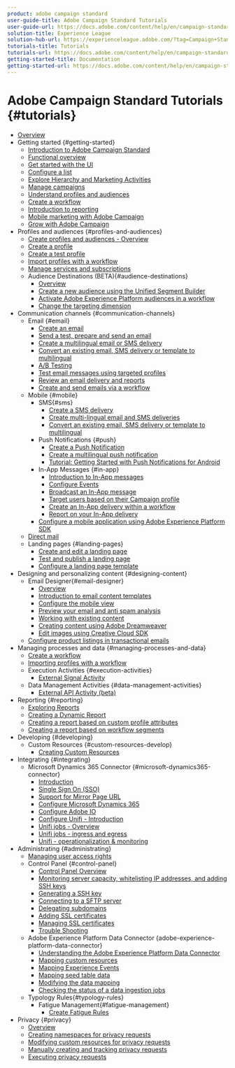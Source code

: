 ```yaml
---
product: adobe campaign standard
user-guide-title: Adobe Campaign Standard Tutorials
user-guide-url: https://docs.adobe.com/content/help/en/campaign-standard-learn/tutorials/overview.html
solution-title: Experience League
solution-hub-url: https://experienceleague.adobe.com/?tag=Campaign+Standard#recommended/solutions/campaign
tutorials-title: Tutorials
tutorials-url: https://docs.adobe.com/content/help/en/campaign-standard-learn/tutorials/overview.html
getting-started-title: Documentation
getting-started-url: https://docs.adobe.com/content/help/en/campaign-standard/using/campaign-standard-home.html
---
```


# Adobe Campaign Standard Tutorials {#tutorials}

+ [Overview](/help/guides/overview.md)
+ Getting started {#getting-started}
  + [Introduction to Adobe Campaign Standard](/help/guides/getting-started/adobe-campaign-standard-introduction.md)
  + [Functional overview](/help/guides/getting-started/functional-overview.md)
  + [Get started with the UI](/help/guides/getting-started/getting-started-with-the-ui.md)
  + [Configure a list](/help/guides/getting-started/configure-a-list.md)
  + [Explore Hierarchy and Marketing Activities](/help/guides/getting-started/explore-hierarchy-and-marketing-activities.md)
  + [Manage campaigns](/help/guides/getting-started/managing-campaigns.md)
  + [Understand profiles and audiences](/help/guides/getting-started/understanding-profiles-and-audiences.md)
  + [Create a workflow](/help/guides/managing-processes-and-data/create-workflow.md)
  + [Introduction to reporting](/help/guides/getting-started/reporting-with-adobe-campaign-introduction.md)
  + [Mobile marketing with Adobe Campaign](/help/guides/getting-started/mobile-marketing-with-adobe-campaign.md)
  + [Grow with Adobe Campaign](/help/guides/getting-started/growing-with-adobe-campaign.md)
+ Profiles and audiences {#profiles-and-audiences}
  + [Create profiles and audiences - Overview](/help/guides/profiles-and-audiences/creating-profiles-and-audiences.md)
  + [Create a profile](/help/guides/profiles-and-audiences/creating-a-profile.md)
  + [Create a test profile](/help/guides/profiles-and-audiences/test-profiles.md)
  + [Import profiles with a workflow](/help/guides/managing-processes-and-data/importing-profiles.md)
  + [Manage services and subscriptions](/help/guides/managing-processes-and-data/services-and-subscriptions.md)
  + Audience Destinations (BETA){#audience-destinations}
    + [Overview](/help/guides/profiles-and-audiences/audience-destinations/audience-destinations-overview.md)
    + [Create a new audience using the Unified Segment Builder](/help/guides/profiles-and-audiences/audience-destinations/creating-audiences-using-segment-builder.md)
    + [Activate Adobe Experience Platform audiences in a workflow](/help/guides/profiles-and-audiences/audience-destinations/activating-aep-audiences.md)
    + [Change the targeting dimension](/help/guides/profiles-and-audiences/audience-destinations/changing-targeting-dimension.md)
+ Communication channels {#communication-channels}
  + Email {#email}
    + [Create an email](/help/guides/communication-channels/email/create-email-from-homepage.md)
    + [Send a test, prepare and send an email](/help/guides/communication-channels/email/sending-test-preparing-sending-email.md)
    + [Create a multilingual email or SMS delivery](/help/guides/communication-channels/create-multilingual-deliveries.md)
    + [Convert an existing email, SMS delivery or template to multilingual](/help/guides/communication-channels/covert-into-multilingual-deliveries.md)
    + [A/B Testing](/help/guides/communication-channels/email/a-b-testing.md)
    + [Test email messages using targeted profiles](/help/guides/communication-channels/email/profile-substitution.md)
    + [Review an email delivery and reports](/help/guides/communication-channels/email/reviewing-personalized-email-delivery-and-reports.md)
    + [Create and send emails via a workflow](/help/guides/communication-channels/email/create-and-send-emails-via-workflow.md)
  + Mobile {#mobile}
    + SMS{#sms}
      + [Create a SMS delivery](/help/guides/communication-channels/mobile/sms/sms-delivery.md)
      + [Create multi-lingual email and SMS deliveries](/help/guides/communication-channels/create-multilingual-deliveries.md)
      + [Convert an existing email, SMS delivery or template to multilingual](/help/guides/communication-channels/covert-into-multilingual-deliveries.md)
    + Push Notifications {#push}
      + [Create a Push Notification](/help/guides/communication-channels/mobile/push-notifications/creating-a-push-notification.md)
      + [Create a multilingual push notification](/help/guides/communication-channels/mobile/push-notifications/creating-multilingual-push-notifications.md)
      + [Tutorial: Getting Started with Push Notifications for Android](/help/tutorials/getting-started-push-notification-android/introduction.md)
    + In-App Messages {#in-app}
      + [Introduction to In-App messages](/help/guides/communication-channels/mobile/in-app/in-app-message-overview.md)
      + [Configure Events](/help/guides/communication-channels/mobile/in-app/configure-events.md)
      + [Broadcast an In-App message](/help/guides/communication-channels/mobile/in-app/broadcast-in-app-message.md)
      + [Target users based on their Campaign profile](/help/guides/communication-channels/mobile/in-app/target-users-based-on-campaign-profile.md)
      + [Create an In-App delivery within a workflow](/help/guides/communication-channels/mobile/in-app/in-app-activity.md)
      + [Report on your In-App delivery](/help/guides/communication-channels/mobile/in-app/in-app-reporting.md)
    + [Configure a mobile application using Adobe Experience Platform SDK](/help/guides/communication-channels/mobile/configure-mobile-apps-using-aep-sdk.md)
  + [Direct mail](/help/guides/communication-channels/direct-mail/directmail.md)
  + Landing pages {#landing-pages}
    + [Create and edit a landing page](/help/guides/communication-channels/landing-pages/landing-page-create-and-edit.md)
    + [Test and publish a landing page](/help/guides/communication-channels/landing-pages/landing-page-test-and-publish.md)
    + [Configure a landing page template](/help/guides/communication-channels/landing-pages/landing-page-configure-templates.md)
+ Designing and personalizing content {#designing-content}
  + Email Designer{#email-designer}
    + [Overview](/help/guides/designing-content/email-designer/email-designer-overview.md)
    + [Introduction to email content templates](/help/guides/designing-content/email-designer/email-content-templates.md)
    + [Configure the mobile view](/help/guides/designing-content/email-designer/configure-the-mobile-view.md)
    + [Preview your email and anti spam analysis](/help/guides/designing-content/email-designer/preview-your-email.md)
    + [Working with existing content](/help/guides/designing-content/email-designer/working-with-existing-content.md)
    + [Creating content using Adobe Dreamweaver](/help/guides/designing-content/email-designer/dreamweaver-integration.md)
    + [Edit images using Creative Cloud SDK](/help/guides/designing-content/email-designer/adobe-creative-cloud-sdk-integration.md)
  + [Configure product listings in transactional emails](/help/guides/designing-content/product-listings-in-transactional-email.md)
+ Managing processes and data {#managing-processes-and-data}
  + [Create a workflow](/help/guides/managing-processes-and-data/create-workflow.md)
  + [Importing profiles with a workflow](/help/guides/managing-processes-and-data/importing-profiles.md)
  + Execution Activities {#execution-activities}
    + [External Signal Activity](/help/guides/managing-processes-and-data/execution-activities/external-signal-activity.md)
  + Data Management Activities {#data-management-activities}
    + [External API Activity (beta)](/help/guides/managing-processes-and-data/data-management-activities/external-api-activity.md)
+ Reporting {#reporting}
  + [Exploring Reports](/help/guides/getting-started/exploring-reports.md)
  + [Creating a Dynamic Report](/help/guides/reporting/creating-a-dynamic-report.md)
  + [Creating a report based on custom profile attributes](/help/guides/reporting/custom-profile-attributes-dynamic-reports.md)
  + [Creating a report based on workflow segments](/help/guides/reporting/report-on-workflow-segments.md)
+ Developing {#developing}
  + Custom Resources {#custom-resources-develop}
    + [Creating Custom Resources](/help/guides/managing-processes-and-data/custom-resources/creating-custom-resources.md)
+ Integrating {#integrating}
  + Microsoft Dynamics 365 Connector {#microsoft-dynamics365-connector}
    + [Introduction](/help/guides/integration/microsoft-dynamics-365-connector/introduction.md)
    + [Single Sign On (SSO)](/help/guides/integration/microsoft-dynamics-365-connector/single-sign-on.md)
    + [Support for Mirror Page URL](/help/guides/integration/microsoft-dynamics-365-connector/mirror-page-url.md)
    + [Configure Microsoft Dynamics 365](/help/guides/integration/microsoft-dynamics-365-connector/configure-microsoft-dynamics-365.md)
    + [Configure Adobe IO](/help/guides/integration/microsoft-dynamics-365-connector/configure-adobe-io.md)
    + [Configure Unifi - Introduction](/help/guides/integration/microsoft-dynamics-365-connector/configure-unifi-introduction.md)
    + [Unifi jobs - Overview](/help/guides/integration/microsoft-dynamics-365-connector/configure-unifi-jobs-overview.md)
    + [Unifi jobs - ingress and egress](/help/guides/integration/microsoft-dynamics-365-connector/configure-unifi-jobs-ingress-egress.md)
    + [Unifi - operationalization & monitoring](/help/guides/integration/microsoft-dynamics-365-connector/configure-unifi-operalization-and-monitoring.md)
+ Administrating {#administrating}
  + [Managing user access rights](/help/guides/administrating/managing-user-access-rights.md)
  + Control Panel {#control-panel}
    + [Control Panel Overview](/help/guides/administrating/control-panel/control-panel-overview.md)
    + [Monitoring server capacity, whitelisting IP addresses, and adding SSH keys](/help/guides/administrating/control-panel/monitoring-server-capacity-whitelisting-adding-ssh-key.md)
    + [Generating a SSH key](/help/guides/administrating/control-panel/generate-ssh-key.md)
    + [Connecting to a SFTP server](/help/guides/administrating/control-panel/connect-to-sftp-server.md)
    + [Delegating subdomains](/help/guides/administrating/control-panel/subdomain-delegation.md)
    + [Adding SSL certificates](/help/guides/administrating/control-panel/adding-ssl-certificates.md)
    + [Managing SSL certificates](/help/guides/administrating/control-panel/managing-ssl-certificates.md)
    + [Trouble Shooting](/help/guides/administrating/control-panel/trouble-shooting.md)
  + Adobe Experience Platform Data Connector {adobe-experience-platform-data-connector}
    + [Understanding the Adobe Experience Platform Data Connector](/help/guides/administrating/adobe-experience-platform-data-connector/understanding-the-adobe-experience-platform-data-connector.md)
    + [Mapping custom resources](/help/guides/administrating/adobe-experience-platform-data-connector/mapping-custom-resources.md)
    + [Mapping Experience Events](/help/guides/administrating/adobe-experience-platform-data-connector/mapping-experience-events.md)
    + [Mapping seed table data](/help/guides/administrating/adobe-experience-platform-data-connector/mapping-seed-table-data.md)
    + [Modifying the data mapping](/help/guides/administrating/adobe-experience-platform-data-connector/modifying-data-mapping.md)
    + [Checking the status of a data ingestion jobs](/help/guides/administrating/adobe-experience-platform-data-connector/checking-status-of-data-ingestion-jobs.md)
  + Typology Rules{#typology-rules}
    + Fatigue Management{#fatigue-management}
      + [Create Fatigue Rules](/help/guides/administrating/typology-rules/fatigue-management/create-fatigue-rules.md)
+ Privacy {#privacy}
  + [Overview](/help/guides/privacy/privacy-overview.md)
  + [Creating namespaces for privacy requests](/help/guides/privacy/namespaces-for-privacy-requests.md)
  + [Modifying custom resources for privacy requests](/help/guides/privacy/custom-resources-for-privacy-requests.md)
  + [Manually creating and tracking privacy requests](/help/guides/privacy/create-and-track-privacy-requests.md)
  + [Executing privacy requests](/help/guides/privacy/execute-privacy-requests.md)
